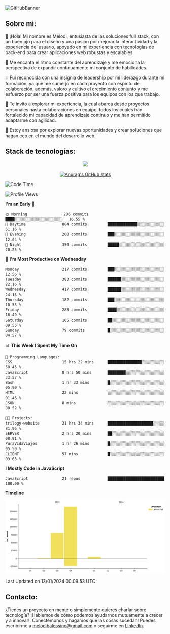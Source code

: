 ![GitHubBanner](https://github.com/MelBalossino/MelBalossino/assets/124601449/c1bfc12f-f708-4d5e-a44c-cbc714e582b2)

## Sobre mi:

🤗 ¡Hola! Mi nombre es Melodi, entusiasta de las soluciones full stack, con un buen ojo para el diseño y una pasión por mejorar la interactividad y la experiencia del usuario, apoyado en mi experiencia con tecnologías de back-end para crear aplicaciones web robustas y escalables.

🚀 Me encanta el ritmo constante del aprendizaje y me emociona la perspectiva de expandir continuamente mi conjunto de habilidades.

💡 Fui reconocida con una insignia de leadership por mi liderazgo durante mi formación, ya que me sumerjo en cada proyecto con espíritu de colaboración, además, valoro y cultivo el crecimiento conjunto y me esfuerzo por ser una fuerza positiva para los equipos con los que trabajo.

💼 Te invito a explorar mi experiencia, la cual abarca desde proyectos personales hasta colaboraciones en equipo, todos los cuales han fortalecido mi capacidad de aprendizaje continuo y me han permitido adaptarme con agilidad.

🤗 Estoy ansiosa por explorar nuevas oportunidades y crear soluciones que hagan eco en el mundo del desarrollo web. 

## Stack de tecnologías:
<p align="center">
  <a href="https://skillicons.dev">
    <img src="https://skillicons.dev/icons?i=js,html,css,react,vite,webpack,redux,nodejs,express,postgres,sequelize,git,github,vscode,figma,materialui,tailwind" />
  </a>
</p>

<div align="center">
  
[![Anurag's GitHub stats](https://github-readme-stats.vercel.app/api?username=melbalossino&count_private=true&show_icons=true&theme=onedark)](https://github.com/anuraghazra/github-readme-stats)
</div>

<!--START_SECTION:waka-->
![Code Time](http://img.shields.io/badge/Code%20Time-58%20hrs%2031%20mins-blue)

![Profile Views](http://img.shields.io/badge/Profile%20Views-35-blue)

**I'm an Early 🐤** 

```text
🌞 Morning                286 commits         ████░░░░░░░░░░░░░░░░░░░░░   16.55 % 
🌆 Daytime                884 commits         █████████████░░░░░░░░░░░░   51.16 % 
🌃 Evening                208 commits         ███░░░░░░░░░░░░░░░░░░░░░░   12.04 % 
🌙 Night                  350 commits         █████░░░░░░░░░░░░░░░░░░░░   20.25 % 
```
📅 **I'm Most Productive on Wednesday** 

```text
Monday                   217 commits         ███░░░░░░░░░░░░░░░░░░░░░░   12.56 % 
Tuesday                  383 commits         ██████░░░░░░░░░░░░░░░░░░░   22.16 % 
Wednesday                417 commits         ██████░░░░░░░░░░░░░░░░░░░   24.13 % 
Thursday                 182 commits         ███░░░░░░░░░░░░░░░░░░░░░░   10.53 % 
Friday                   285 commits         ████░░░░░░░░░░░░░░░░░░░░░   16.49 % 
Saturday                 165 commits         ██░░░░░░░░░░░░░░░░░░░░░░░   09.55 % 
Sunday                   79 commits          █░░░░░░░░░░░░░░░░░░░░░░░░   04.57 % 
```


📊 **This Week I Spent My Time On** 

```text
💬 Programming Languages: 
CSS                      15 hrs 22 mins      ███████████████░░░░░░░░░░   58.45 % 
JavaScript               8 hrs 50 mins       ████████░░░░░░░░░░░░░░░░░   33.57 % 
Bash                     1 hr 33 mins        █░░░░░░░░░░░░░░░░░░░░░░░░   05.90 % 
HTML                     22 mins             ░░░░░░░░░░░░░░░░░░░░░░░░░   01.46 % 
JSON                     8 mins              ░░░░░░░░░░░░░░░░░░░░░░░░░   00.52 % 

🐱‍💻 Projects: 
trilogy-website          21 hrs 34 mins      ████████████████████░░░░░   81.96 % 
SERVER                   2 hrs 20 mins       ██░░░░░░░░░░░░░░░░░░░░░░░   08.91 % 
PuraVidaViajes           1 hr 26 mins        █░░░░░░░░░░░░░░░░░░░░░░░░   05.50 % 
CLIENT                   57 mins             █░░░░░░░░░░░░░░░░░░░░░░░░   03.63 % 
```

**I Mostly Code in JavaScript** 

```text
JavaScript               21 repos            █████████████████████████   100.00 % 
```



**Timeline**

![Lines of Code chart](https://raw.githubusercontent.com/MelBalossino/MelBalossino/main/assets/bar_graph.png)


 Last Updated on 13/01/2024 00:09:53 UTC
<!--END_SECTION:waka-->

## Contacto:
¿Tienes un proyecto en mente o simplemente quieres charlar sobre tecnología? ¡Hablemos de cómo podemos ayudarnos mutuamente a crecer y a innovar!. Conectémonos y hagamos que las cosas sucedan! Puedes escribirme a melodibalossino@gmail.com o seguirme en [LinkedIn](https://www.linkedin.com/in/melody-balossino-26745021b).


<!--
**MelBalossino/MelBalossino** is a ✨ _special_ ✨ repository because its `README.md` (this file) appears on your GitHub profile.



Here are some ideas to get you started:

- 🔭 I’m currently working on ...
- 🌱 I’m currently learning ...
- 👯 I’m looking to collaborate on ...
- 🤔 I’m looking for help with ...
- 💬 Ask me about ...
- 📫 How to reach me: ...
- 😄 Pronouns: ...
- ⚡ Fun fact: ...
-->
